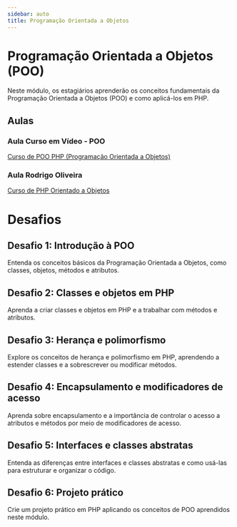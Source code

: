 ```yaml
---
sidebar: auto
title: Programação Orientada a Objetos
---
```


# Programação Orientada a Objetos (POO)

Neste módulo, os estagiários aprenderão os conceitos fundamentais da Programação Orientada a Objetos (POO) e como aplicá-los em PHP.

## Aulas

### Aula Curso em Vídeo - POO

[Curso de POO PHP (Programação Orientada a Objetos)](https://www.youtube.com/playlist?list=PLHz_AreHm4dmGuLII3tsvryMMD7VgcT7x)

### Aula Rodrigo Oliveira

[Curso de PHP Orientado a Objetos](https://www.youtube.com/playlist?list=PLwXQLZ3FdTVEau55kNj_zLgpXL4JZUg8I)

# Desafios

## Desafio 1: Introdução à POO

Entenda os conceitos básicos da Programação Orientada a Objetos, como classes, objetos, métodos e atributos.

## Desafio 2: Classes e objetos em PHP

Aprenda a criar classes e objetos em PHP e a trabalhar com métodos e atributos.

## Desafio 3: Herança e polimorfismo

Explore os conceitos de herança e polimorfismo em PHP, aprendendo a estender classes e a sobrescrever ou modificar métodos.

## Desafio 4: Encapsulamento e modificadores de acesso

Aprenda sobre encapsulamento e a importância de controlar o acesso a atributos e métodos por meio de modificadores de acesso.

## Desafio 5: Interfaces e classes abstratas

Entenda as diferenças entre interfaces e classes abstratas e como usá-las para estruturar e organizar o código.

## Desafio 6: Projeto prático

Crie um projeto prático em PHP aplicando os conceitos de POO aprendidos neste módulo.


